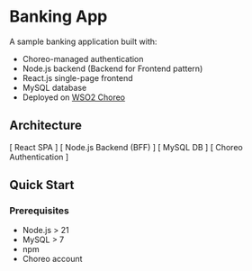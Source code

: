 # Banking App

A sample banking application built with:

- Choreo-managed authentication  
- Node.js backend (Backend for Frontend pattern)  
- React.js single-page frontend  
- MySQL database  
- Deployed on [WSO2 Choreo](https://wso2.com/choreo/)

## Architecture

[ React SPA ]  [ Node.js Backend (BFF) ]  [ MySQL DB ]  [ Choreo Authentication ]


## Quick Start

### Prerequisites

- Node.js > 21  
- MySQL > 7  
- npm  
- Choreo account  


